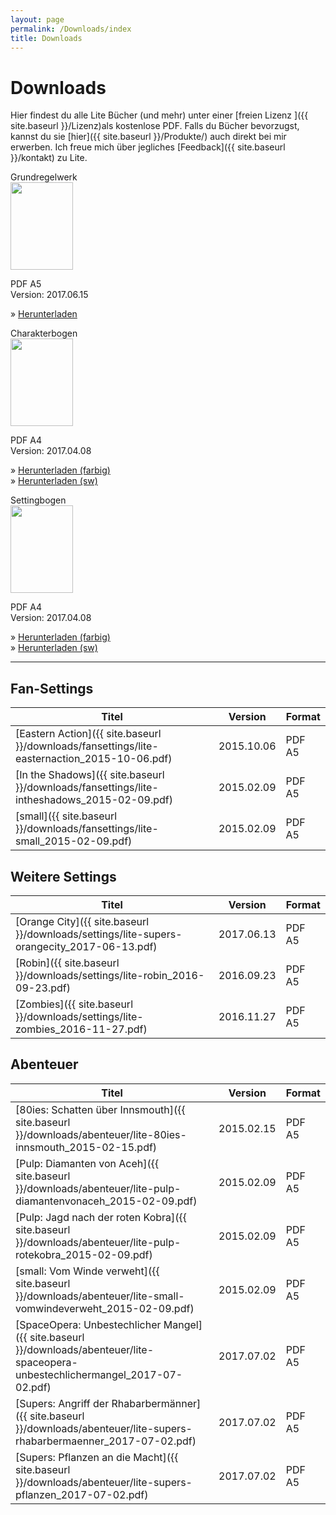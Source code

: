```yaml
---
layout: page
permalink: /Downloads/index
title: Downloads
---
```


# Downloads

Hier findest du alle Lite Bücher (und mehr) unter einer [freien Lizenz ]({{ site.baseurl }}/Lizenz)als kostenlose PDF. Falls du Bücher bevorzugst, kannst du sie [hier]({{ site.baseurl }}/Produkte/) auch direkt bei mir erwerben. Ich freue mich über jegliches [Feedback]({{ site.baseurl }}/kontakt) zu Lite.

<div class="row row-cols-1 row-cols-sm-2 row-cols-xl-3 g-4">
    <div class="col">
        <div class="card bg-blue text-light h-100 clickable">
            <div class="card-header">Grundregelwerk</div>
            <div class="card-body">
                <img class="border border-white float-start me-4" src="{{ site.baseurl }}/assets/images/thumbnails/grundregelwerkv2.png" width="100" height="140">
                <p>PDF A5<br/>Version: 2017.06.15</p>
                <p>&raquo; <a class="text-light" href="{{ site.baseurl }}/Downloads/grw2/lite-grw2_2017-06-15.pdf">Herunterladen</a></p>
            </div>
        </div>
    </div>
    <div class="col">
        <div class="card bg-blue text-light h-100 clickable">
            <div class="card-header">Charakterbogen</div>
            <div class="card-body">
                <img class="border border-white float-start me-4" src="{{ site.baseurl }}/assets/images/thumbnails/charakterbogen.png" width="100" height="140">
                <p>PDF A4<br/>Version: 2017.04.08</p>
                <p>&raquo; <a class="text-light" href="{{ site.baseurl }}/Downloads/grw2/lite-charakterbogen-a4_2017-04-08.pdf">Herunterladen (farbig)</a><br/>
                &raquo; <a class="text-light" href="{{ site.baseurl }}/Downloads/grw2/lite-charakterbogen-a4sw_2017-04-08.pdf">Herunterladen (sw)</a></p>
            </div>
        </div>
    </div>
    <div class="col">
        <div class="card bg-blue text-light h-100 clickable">
            <div class="card-header">Settingbogen</div>
            <div class="card-body">
                <img class="border border-white float-start me-4" src="{{ site.baseurl }}/assets/images/thumbnails/settingbogen.png" width="100" height="140">
                <p>PDF A4<br/>Version: 2017.04.08</p>
                <p>&raquo; <a class="text-light" href="{{ site.baseurl }}/Downloads/grw2/lite-settingbogen-a4_2017-04-08.pdf">Herunterladen (farbig)</a><br/>
                &raquo; <a class="text-light" href="{{ site.baseurl }}/Downloads/grw2/lite-settingbogen-a4sw_2017-04-08.pdf">Herunterladen (sw)</a></p>
            </div>
        </div>
    </div>
</div>

<hr/>

## Fan-Settings

| Titel | Version | Format |
| - | - | - |
| [Eastern Action]({{ site.baseurl }}/downloads/fansettings/lite-easternaction_2015-10-06.pdf) | 2015.10.06 | PDF A5 |
| [In the Shadows]({{ site.baseurl }}/downloads/fansettings/lite-intheshadows_2015-02-09.pdf) | 2015.02.09 | PDF A5 |
| [small]({{ site.baseurl }}/downloads/fansettings/lite-small_2015-02-09.pdf) | 2015.02.09 | PDF A5 |

## Weitere Settings

| Titel | Version | Format |
| - | - | - |
| [Orange City]({{ site.baseurl }}/downloads/settings/lite-supers-orangecity_2017-06-13.pdf) | 2017.06.13 | PDF A5 |
| [Robin]({{ site.baseurl }}/downloads/settings/lite-robin_2016-09-23.pdf) | 2016.09.23 | PDF A5 |
| [Zombies]({{ site.baseurl }}/downloads/settings/lite-zombies_2016-11-27.pdf) | 2016.11.27 | PDF A5 |

## Abenteuer

| Titel | Version | Format |
| - | - | - |
| [80ies: Schatten über Innsmouth]({{ site.baseurl }}/downloads/abenteuer/lite-80ies-innsmouth_2015-02-15.pdf) | 2015.02.15 | PDF A5 |
| [Pulp: Diamanten von Aceh]({{ site.baseurl }}/downloads/abenteuer/lite-pulp-diamantenvonaceh_2015-02-09.pdf) | 2015.02.09 | PDF A5 |
| [Pulp: Jagd nach der roten Kobra]({{ site.baseurl }}/downloads/abenteuer/lite-pulp-rotekobra_2015-02-09.pdf) | 2015.02.09 | PDF A5 |
| [small: Vom Winde verweht]({{ site.baseurl }}/downloads/abenteuer/lite-small-vomwindeverweht_2015-02-09.pdf) | 2015.02.09 | PDF A5 |
| [SpaceOpera: Unbestechlicher Mangel]({{ site.baseurl }}/downloads/abenteuer/lite-spaceopera-unbestechlichermangel_2017-07-02.pdf) | 2017.07.02 | PDF A5 |
| [Supers: Angriff der Rhabarbermänner]({{ site.baseurl }}/downloads/abenteuer/lite-supers-rhabarbermaenner_2017-07-02.pdf) | 2017.07.02 | PDF A5 |
| [Supers: Pflanzen an die Macht]({{ site.baseurl }}/downloads/abenteuer/lite-supers-pflanzen_2017-07-02.pdf) | 2017.07.02 | PDF A5 |
